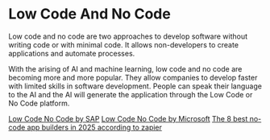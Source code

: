 # Low Code And No Code

Low code and no code are two approaches to develop software without writing code or with minimal code.
It allows non-developers to create applications and automate processes.

With the arising of AI and machine learning, low code and no code are becoming more and more popular.
They allow companies to develop faster with limited skills in software development.
People can speak their language to the AI and the AI will generate the application through the Low Code or No Code platform.

[Low Code No Code by SAP](https://www.sap.com/products/technology-platform/build/what-is-low-code-no-code.html)
[Low Code No Code by Microsoft](https://www.microsoft.com/en-us/power-platform/products/power-apps/topics/low-code-no-code/low-code-no-code-development-platforms)
[The 8 best no-code app builders in 2025 according to zapier](https://zapier.com/blog/best-no-code-app-builder/)